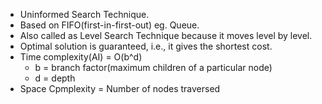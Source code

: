 - Uninformed Search Technique.
- Based on FIFO(first-in-first-out) eg. Queue.
- Also called as Level Search Technique because it moves level by level.
- Optimal solution is guaranteed, i.e., it gives the shortest cost.
- Time complexity(AI) = O(b^d)
     * b = branch factor(maximum children of a particular node)
     * d = depth
- Space Cpmplexity = Number of nodes traversed